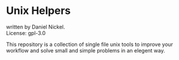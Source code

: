 # Unix Helpers
  
written by Daniel Nickel.  
License: gpl-3.0  
  
This repository is a collection of single file unix tools to improve your workflow and solve small and simple problems in an elegent way.
